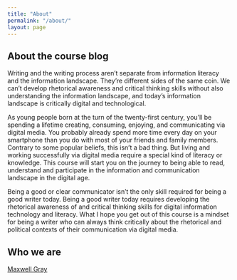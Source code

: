 ```yaml
---
title: "About"
permalink: "/about/"
layout: page
---
```


## About the course blog

Writing and the writing process aren’t separate from information literacy and the information landscape. They’re different sides of the same coin. We can’t develop rhetorical awareness and critical thinking skills without also understanding the information landscape, and today’s information landscape is critically digital and technological.

As young people born at the turn of the twenty-first century, you’ll be spending a lifetime creating, consuming, enjoying, and communicating via digital media. You probably already spend more time every day on your smartphone than you do with most of your friends and family members. Contrary to some popular beliefs, this isn’t a bad thing. But living and working successfully via digital media require a special kind of literacy or knowledge. This course will start you on the journey to being able to read, understand and participate in the information and communication landscape in the digital age.

Being a good or clear communicator isn’t the only skill required for being a good writer today. Being a good writer today requires developing the rhetorical awareness of and critical thinking skills for digital information technology and literacy. What I hope you get out of this course is a mindset for being a writer who can always think critically about the rhetorical and political contexts of their communication via digital media.

## Who we are

[Maxwell Gray](https://maxgray20.com)
